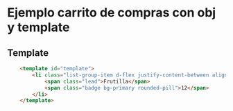 # Ejemplo carrito de compras con obj y template

## Template
```html
    <template id="template">
        <li class="list-group-item d-flex justify-content-between align-items-center">
            <span class="lead">Frutilla</span>
            <span class="badge bg-primary rounded-pill">12</span>
        </li>
    </template>

```